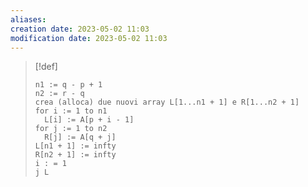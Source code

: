 ```yaml
---
aliases: 
creation date: 2023-05-02 11:03
modification date: 2023-05-02 11:03
---
```


> [!def]
> 
> ```clike
> n1 := q - p + 1
> n2 := r - q
> crea (alloca) due nuovi array L[1...n1 + 1] e R[1...n2 + 1]
> for i := 1 to n1
> 	L[i] := A[p + i - 1]
> for j := 1 to n2
> 	R[j] := A[q + j]
> L[n1 + 1] := infty
> R[n2 + 1] := infty
> i : = 1
> j L
> ```
> 


